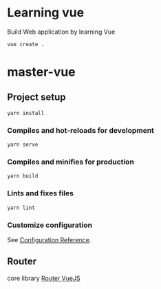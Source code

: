 # Learning vue

Build Web application by learning Vue

```sh
vue create .
```

# master-vue

## Project setup

```
yarn install
```

### Compiles and hot-reloads for development

```
yarn serve
```

### Compiles and minifies for production

```
yarn build
```

### Lints and fixes files

```
yarn lint
```

### Customize configuration

See [Configuration Reference](https://cli.vuejs.org/config/).

## Router

core library [Router VueJS](https://next.router.vuejs.org)
